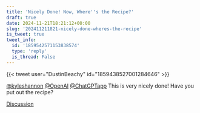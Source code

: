 ```yaml
---
title: 'Nicely Done! Now, Where''s the Recipe?'
draft: true
date: 2024-11-21T18:21:12+00:00
slug: '202411211821-nicely-done-wheres-the-recipe'
is_tweet: true
tweet_info:
  id: '1859542571153838574'
  type: 'reply'
  is_thread: False
---
```




{{< tweet user="DustinBeachy" id="1859438527001284646" >}}

[@kyleshannon](https://x.com/kyleshannon) [@OpenAI](https://x.com/OpenAI) [@ChatGPTapp](https://x.com/ChatGPTapp) This is very nicely done! Have you put out the recipe?

[Discussion](https://x.com/sytelus/status/1859542571153838574)
